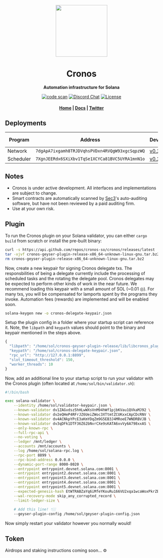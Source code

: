 <div align="center">
  <img height="170" src="https://user-images.githubusercontent.com/8634334/167159164-17b3b09a-ed1e-4768-b405-af9d423192c9.png?raw=true" />

  <h1>Cronos</h1>

  <p>
    <strong>Automation infrastructure for Solana</strong>
  </p>

  <p>
    <a href="https://github.com/cronos-so/cronos/actions/workflows/code-scan.yaml"><img alt="code scan" src="https://github.com/cronos-so/cronos/actions/workflows/code-scan.yaml/badge.svg?branch=main" /></a>
    <a href="https://discord.com/channels/889725689543143425"><img alt="Discord Chat" src="https://img.shields.io/discord/889725689543143425?color=blueviolet" /></a>
    <a href="https://www.gnu.org/licenses/agpl-3.0.en.html"><img alt="License" src="https://img.shields.io/github/license/cronos-so/cronos?color=turquoise" /></a>
  </p>

  <h4>
    <a href="https://cronos.so/">Home</a>
    <span> | </span>
    <a href="https://docs.cronos.so">Docs</a>
    <span> | </span>
    <a href="https://twitter.com/cronos_so">Twitter</a>
  </h4>  
</div>


## Deployments

| Program | Address| Devnet | Testnet | Mainnet Beta |
| ------- | ------ | ------ | ------- | ------------ |
| Network | `7dgApA7ixgamh8TRJDVqhsPVDxn4RVQgW93xgcSqpzWQ` | [v0.2.0](https://explorer.solana.com/address/7dgApA7ixgamh8TRJDVqhsPVDxn4RVQgW93xgcSqpzWQ?cluster=devnet) | Soon | Soon |
| Scheduler | `7XgnJEERdx6SXiXbv1TqSe1XCYCa81BVC5UYRA1mnN1o` | [v0.2.0](https://explorer.solana.com/address/7XgnJEERdx6SXiXbv1TqSe1XCYCa81BVC5UYRA1mnN1o?cluster=devnet) | Soon | Soon |


## Notes

- Cronos is under active development. All interfaces and implementations are subject to change.
- Smart contracts are automatically scanned by [Sec3](https://www.sec3.dev/)'s auto-auditing software, but have not been reviewed by a paid auditing firm.
- Use at your own risk.

## Plugin

To run the Cronos plugin on your Solana validator, you can either `cargo build` from scratch or install the pre-built binary:
```sh
curl -s https://api.github.com/repos/cronos-so/cronos/releases/latest | grep "cronos-geyser-plugin-release-x86_64-unknown-linux-gnu.tar" | cut -d : -f 2,3 | tr -d \" | wget -qi -
tar -xjvf cronos-geyser-plugin-release-x86_64-unknown-linux-gnu.tar.bz2
rm cronos-geyser-plugin-release-x86_64-unknown-linux-gnu.tar.bz2
```


Now, create a new keypair for signing Cronos delegate txs. The responsbilities of being a delegate currently include the processing of scheduled tasks and the rotating the delegate pool. Cronos delegates may be expected to perform other kinds of work in the near future. We recommend loading this keypair with a small amount of SOL (~0.01 ◎). For many txs, you will be compensated for lamports spent by the programs they invoke. Automation fees (rewards) are implemented and will be enabled soon.
```sh
solana-keygen new -o cronos-delegate-keypair.json
```

Setup the plugin config in a folder where your startup script can reference it. Note, the `libpath` and `keypath` values should point to the binary and keypair mentioned in the steps above.
```js
{
  "libpath": "/home/sol/cronos-geyser-plugin-release/lib/libcronos_plugin.so",
  "keypath": "/home/sol/cronos-delegate-keypair.json",
  "rpc_url": "http://127.0.0.1:8899",
  "slot_timeout_threshold": 150,
  "worker_threads": 10
}
```

Now, add an additional line to your startup script to run your validator with the Cronos plugin (often located at `/home/sol/bin/validator.sh`):
```sh
#!/bin/bash

exec solana-validator \
    --identity /home/sol/validator-keypair.json \
    --known-validator dv1ZAGvdsz5hHLwWXsVnM94hWf1pjbKVau1QVkaMJ92 \
    --known-validator dv2eQHeP4RFrJZ6UeiZWoc3XTtmtZCUKxxCApCDcRNV \
    --known-validator dv4ACNkpYPcE3aKmYDqZm9G5EB3J4MRoeE7WNDRBVJB \
    --known-validator dv3qDFk1DTF36Z62bNvrCXe9sKATA6xvVy6A798xxAS \
    --only-known-rpc \
    --full-rpc-api \
    --no-voting \
    --ledger /mnt/ledger \
    --accounts /mnt/accounts \
    --log /home/sol/solana-rpc.log \
    --rpc-port 8899 \
    --rpc-bind-address 0.0.0.0 \
    --dynamic-port-range 8000-8020 \
    --entrypoint entrypoint.devnet.solana.com:8001 \
    --entrypoint entrypoint2.devnet.solana.com:8001 \
    --entrypoint entrypoint3.devnet.solana.com:8001 \
    --entrypoint entrypoint4.devnet.solana.com:8001 \
    --entrypoint entrypoint5.devnet.solana.com:8001 \
    --expected-genesis-hash EtWTRABZaYq6iMfeYKouRu166VU2xqa1wcaWoxPkrZBG \
    --wal-recovery-mode skip_any_corrupted_record \
    --limit-ledger-size \
    
    # Add this line! 👇🏼
    --geyser-plugin-config /home/sol/geyser-plugin-config.json
```

Now simply restart your validator however you normally would!



## Token

Airdrops and staking instructions coming soon... ⚙️




